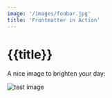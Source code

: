 ```yaml
---
image: '/images/foobar.jpg'
title: 'Frontmatter in Action'
---
```


# {{title}}

A nice image to brighten your day:

![test image]({{image}})